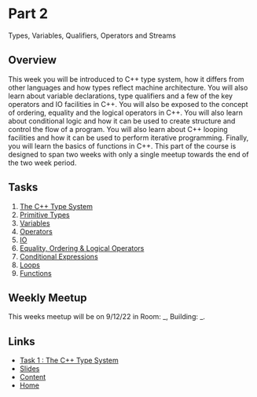 # Part 2

Types, Variables, Qualifiers, Operators and Streams

## Overview

This week you will be introduced to C++ type system, how it differs from other languages and how types reflect machine architecture. You will also learn about variable declarations, type qualifiers and a few of the key operators and IO facilities in C++. You will also be exposed to the concept of ordering, equality and the logical operators in C++. You will also learn about conditional logic and how it can be used to create structure and control the flow of a program. You will also learn about C++ looping facilities and how it can be used to perform iterative programming. Finally, you will learn the basics of functions in C++. This part of the course is designed to span two weeks with only a single meetup towards the end of the two week period.

## Tasks

1. [The C++ Type System](/content/part2/tasks/typesystem.md)
2. [Primitive Types](/content/part2/tasks/types.md)
3. [Variables](/content/part2/tasks/variables.md)
4. [Operators](/content/part2/tasks/operators.md)
5. [IO](/content/part2/tasks/io.md)
6. [Equality, Ordering & Logical Operators](/content/part2/tasks/eqordlogic.md)
7. [Conditional Expressions](/content/part2/tasks/condexpr.md)
8. [Loops](/content/part2/tasks/loops.md)
9. [Functions](/content/part2/tasks/functions.md)

## Weekly Meetup

This weeks meetup will be on 9/12/22 in Room: _, Building: _.

## Links

- [Task 1 : The C++ Type System](/content/part2/tasks/typesystem.md)
- [Slides](/content/part2/slides/README.md)
- [Content](/content/README.md)
- [Home](/README.md)
